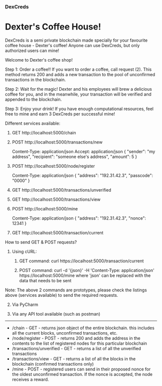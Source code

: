 ### DexCreds

<h1>Dexter's Coffee House!</h1>

DexCreds is a semi private blockchain made specially for your favourite coffee house - Dexter's coffee!
Anyone can use DexCreds, but only authorized users can mine!

Welcome to Dexter's coffee shop! 

Step 1: Order a coffee!!
If you want to order a coffee, call request (2). This method returns 200 and adds a new transaction to the pool 
of unconfirmed transactions in the blockchain.

Step 2: Wait for the magic!
Dexter and his employees will brew a delicious coffee for you, and in the meanwhile, your transaction will be verified and appended to the blockchain.

Step 3: Enjoy your drink!
If you have enough computational resources, feel free to mine and earn 3 DexCreds per successful mine!

Different services available:

1) GET http://localhost:5000/chain

2) POST http://localhost:5000/transactions/new
   
    Content-Type: application/json
    Accept: application/json
    {
     "sender": "my address",
     "recipient": "someone else's address",
     "amount": 5
    }

3) POST http://localhost:5000/node/register

    Content-Type: application/json
    {
      "address": "192.31.42.3",
      "passcode": "0000"
    }

4) GET http://localhost:5000/transactions/unverified

5) GET http://localhost:5000/transactions/view

6) POST http://localhost:5000/mine

    Content-Type: application/json
    {
      "address": "192.31.42.3",
      "nonce": 12341
    }

7) GET http://localhost:5000/transaction/current

How to send GET & POST requests?
1. Using cURL:
    1. GET command:
        curl https://localhost:5000/transaction/current
       
    2. POST command:
        curl -d '{json}' -H 'Content-Type: application/json' https://localhost:5000/mine
        where 'json' can be replaced with the data that needs to be sent
       
Note: The above 2 commands are prototypes, please check the listings above (services available) to send the required requests.

2. Via PyCharm

3. Via any API tool available (such as postman)
    
    

------------------------------------------------------------------------------------------------------------
- /chain - GET - returns json object of the entire blockchain. this includes all the current blocks, unconfirmed transactions, etc.
- /node/register - POST - returns 200 and adds the address in the contents to the list of registered nodes for this particular blockchain
- /transactions/unverified - GET - returns a list of all the unverified transactions
- /transactions/view - GET - returns a list of all the blocks in the blockchain (confirmed transactions only)
- /mine - POST - registered users can send in their proposed nonce for the oldest unconfirmed transaction. If the nonce is accepted, the node receives a reward. 
